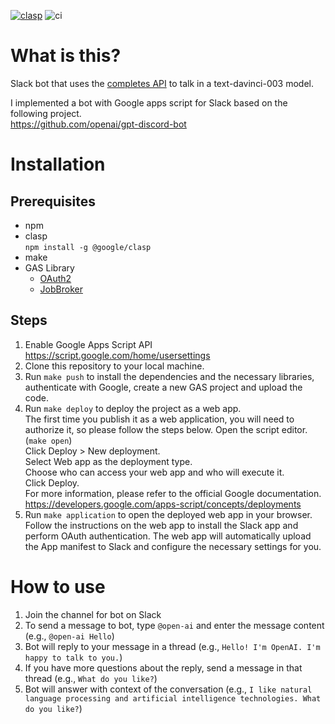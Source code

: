 [![clasp](https://img.shields.io/badge/built%20with-clasp-4285f4.svg)](https://github.com/google/clasp)
![ci](https://github.com/k2tzumi/openai-slack-bot/workflows/ci/badge.svg)

What is this?
==============================

Slack bot that uses the [completes API](https://beta.openai.com/docs/api-reference/completions) to talk in a text-davinci-003 model.  

 I implemented a bot with Google apps script for Slack based on the following project.  
 https://github.com/openai/gpt-discord-bot

# Installation

## Prerequisites

- npm
- clasp  
`npm install -g @google/clasp`
- make
- GAS Library  
  - [OAuth2](https://github.com/googleworkspace/apps-script-oauth2)
  - [JobBroker](https://github.com/k2tzumi/apps-script-jobqueue)

## Steps

1. Enable Google Apps Script API  
https://script.google.com/home/usersettings
2. Clone this repository to your local machine.
3. Run `make push` to install the dependencies and the necessary libraries, authenticate with Google, create a new GAS project and upload the code.
4. Run `make deploy` to deploy the project as a web app.  
The first time you publish it as a web application, you will need to authorize it, so please follow the steps below.
Open the script editor. (`make open`)  
Click Deploy > New deployment.  
Select Web app as the deployment type.  
Choose who can access your web app and who will execute it.  
Click Deploy.  
For more information, please refer to the official Google documentation.  
https://developers.google.com/apps-script/concepts/deployments
5. Run `make application` to open the deployed web app in your browser. Follow the instructions on the web app to install the Slack app and perform OAuth authentication. The web app will automatically upload the App manifest to Slack and configure the necessary settings for you.

# How to use

1. Join the channel for bot on Slack
2. To send a message to bot, type `@open-ai` and enter the message content (e.g., `@open-ai Hello`)
3. Bot will reply to your message in a thread (e.g., `Hello! I'm OpenAI. I'm happy to talk to you.`)
4. If you have more questions about the reply, send a message in that thread (e.g., `What do you like?`)
5. Bot will answer with context of the conversation (e.g., `I like natural language processing and artificial intelligence technologies. What do you like?`)